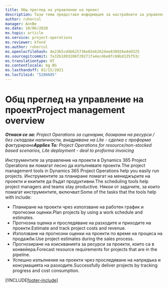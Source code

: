 ```yaml
---
title: Общ преглед на управление на проект
description: Тази тема предоставя информация за настройките за управление на проекти в Dynamics 365 Project Operations.
author: ruhercul
manager: AnnBe
ms.date: 10/06/2020
ms.topic: article
ms.service: project-operations
ms.reviewer: kfend
ms.author: ruhercul
ms.openlocfilehash: 4e23b5cd4b625736e02e62624ee838926e4dd325
ms.sourcegitcommit: fa32b1893286f20271fa4ec4be8fc68bd135f53c
ms.translationtype: HT
ms.contentlocale: bg-BG
ms.lasthandoff: 02/15/2021
ms.locfileid: "5286685"
---
```

# <a name="project-management-overview"></a><span data-ttu-id="b18c3-103">Общ преглед на управление на проект</span><span class="sxs-lookup"><span data-stu-id="b18c3-103">Project management overview</span></span>

<span data-ttu-id="b18c3-104">_**Отнася се за:** Project Operations за сценарии, базирани на ресурси / без складови наличности, внедряване на Lite - сделка с проформа фактуриране_</span><span class="sxs-lookup"><span data-stu-id="b18c3-104">_**Applies To:** Project Operations for resource/non-stocked based scenarios, Lite deployment - deal to proforma invoicing_</span></span>

<span data-ttu-id="b18c3-105">Инструментите за управление на проекти в Dynamics 365 Project Operations ви помагат лесно да изпълнявате проекти.</span><span class="sxs-lookup"><span data-stu-id="b18c3-105">The project management tools in Dynamics 365 Project Operations help you easily run projects.</span></span> <span data-ttu-id="b18c3-106">Инструментите за планиране помагат на мениджърите на проекти и екипите да бъдат продуктивни.</span><span class="sxs-lookup"><span data-stu-id="b18c3-106">The scheduling tools help project managers and teams stay productive.</span></span> <span data-ttu-id="b18c3-107">Някои от задачите, за които помагат инструментите, включват:</span><span class="sxs-lookup"><span data-stu-id="b18c3-107">Some of the tasks that the tools help with include:</span></span>

- <span data-ttu-id="b18c3-108">Планиране на проекти чрез използване на работен график и прогнозни оценки.</span><span class="sxs-lookup"><span data-stu-id="b18c3-108">Plan projects by using a work schedule and estimates.</span></span>
- <span data-ttu-id="b18c3-109">Прогнозна оценка и проследяване на разходите и приходите на проекти.</span><span class="sxs-lookup"><span data-stu-id="b18c3-109">Estimate and track project costs and revenue.</span></span>
- <span data-ttu-id="b18c3-110">Използване на прогнозни оценки на проекти по време на процеса на продажби.</span><span class="sxs-lookup"><span data-stu-id="b18c3-110">Use project estimates during the sales process.</span></span>
- <span data-ttu-id="b18c3-111">Прогнозиране на изискванията за ресурси за проекти, които са в конвейера.</span><span class="sxs-lookup"><span data-stu-id="b18c3-111">Forecast resource requirements for projects that are in the pipeline.</span></span>
- <span data-ttu-id="b18c3-112">Успешно изпълнение на проекти чрез проследяване на напредъка и консумацията на разходите.</span><span class="sxs-lookup"><span data-stu-id="b18c3-112">Successfully deliver projects by tracking progress and cost consumption.</span></span>


[!INCLUDE[footer-include](../includes/footer-banner.md)]